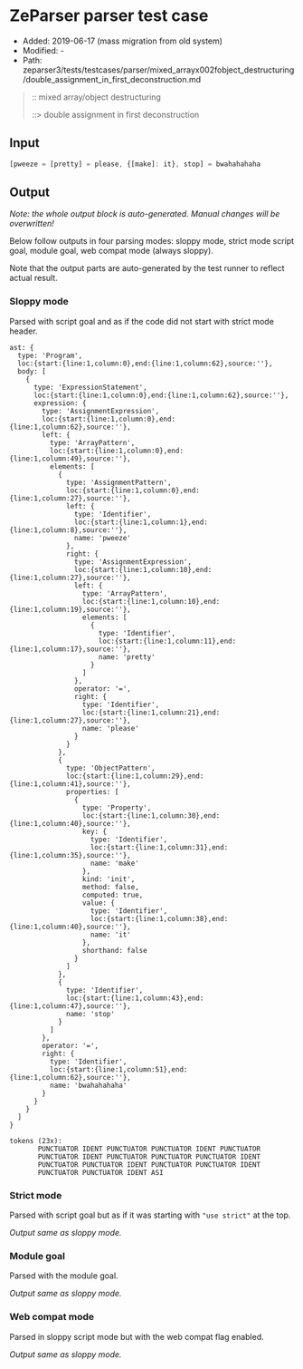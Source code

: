 # ZeParser parser test case

- Added: 2019-06-17 (mass migration from old system)
- Modified: -
- Path: zeparser3/tests/testcases/parser/mixed_arrayx002fobject_destructuring/double_assignment_in_first_deconstruction.md

> :: mixed array/object destructuring
>
> ::> double assignment in first deconstruction

## Input

`````js
[pweeze = [pretty] = please, {[make]: it}, stop] = bwahahahaha
`````

## Output

_Note: the whole output block is auto-generated. Manual changes will be overwritten!_

Below follow outputs in four parsing modes: sloppy mode, strict mode script goal, module goal, web compat mode (always sloppy).

Note that the output parts are auto-generated by the test runner to reflect actual result.

### Sloppy mode

Parsed with script goal and as if the code did not start with strict mode header.

`````
ast: {
  type: 'Program',
  loc:{start:{line:1,column:0},end:{line:1,column:62},source:''},
  body: [
    {
      type: 'ExpressionStatement',
      loc:{start:{line:1,column:0},end:{line:1,column:62},source:''},
      expression: {
        type: 'AssignmentExpression',
        loc:{start:{line:1,column:0},end:{line:1,column:62},source:''},
        left: {
          type: 'ArrayPattern',
          loc:{start:{line:1,column:0},end:{line:1,column:49},source:''},
          elements: [
            {
              type: 'AssignmentPattern',
              loc:{start:{line:1,column:0},end:{line:1,column:27},source:''},
              left: {
                type: 'Identifier',
                loc:{start:{line:1,column:1},end:{line:1,column:8},source:''},
                name: 'pweeze'
              },
              right: {
                type: 'AssignmentExpression',
                loc:{start:{line:1,column:10},end:{line:1,column:27},source:''},
                left: {
                  type: 'ArrayPattern',
                  loc:{start:{line:1,column:10},end:{line:1,column:19},source:''},
                  elements: [
                    {
                      type: 'Identifier',
                      loc:{start:{line:1,column:11},end:{line:1,column:17},source:''},
                      name: 'pretty'
                    }
                  ]
                },
                operator: '=',
                right: {
                  type: 'Identifier',
                  loc:{start:{line:1,column:21},end:{line:1,column:27},source:''},
                  name: 'please'
                }
              }
            },
            {
              type: 'ObjectPattern',
              loc:{start:{line:1,column:29},end:{line:1,column:41},source:''},
              properties: [
                {
                  type: 'Property',
                  loc:{start:{line:1,column:30},end:{line:1,column:40},source:''},
                  key: {
                    type: 'Identifier',
                    loc:{start:{line:1,column:31},end:{line:1,column:35},source:''},
                    name: 'make'
                  },
                  kind: 'init',
                  method: false,
                  computed: true,
                  value: {
                    type: 'Identifier',
                    loc:{start:{line:1,column:38},end:{line:1,column:40},source:''},
                    name: 'it'
                  },
                  shorthand: false
                }
              ]
            },
            {
              type: 'Identifier',
              loc:{start:{line:1,column:43},end:{line:1,column:47},source:''},
              name: 'stop'
            }
          ]
        },
        operator: '=',
        right: {
          type: 'Identifier',
          loc:{start:{line:1,column:51},end:{line:1,column:62},source:''},
          name: 'bwahahahaha'
        }
      }
    }
  ]
}

tokens (23x):
       PUNCTUATOR IDENT PUNCTUATOR PUNCTUATOR IDENT PUNCTUATOR
       PUNCTUATOR IDENT PUNCTUATOR PUNCTUATOR PUNCTUATOR IDENT
       PUNCTUATOR PUNCTUATOR IDENT PUNCTUATOR PUNCTUATOR IDENT
       PUNCTUATOR PUNCTUATOR IDENT ASI
`````

### Strict mode

Parsed with script goal but as if it was starting with `"use strict"` at the top.

_Output same as sloppy mode._

### Module goal

Parsed with the module goal.

_Output same as sloppy mode._

### Web compat mode

Parsed in sloppy script mode but with the web compat flag enabled.

_Output same as sloppy mode._
